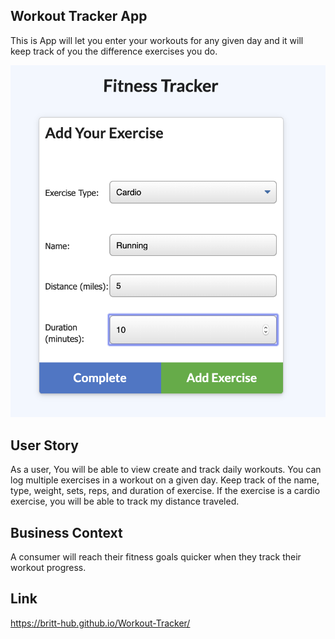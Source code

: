 ## Workout Tracker App

This is App will let you enter your workouts for any given day and it will keep track of you the difference exercises you do.

![Workout Tracker](workoutTracker.png)

## User Story

As a user, You will be able to view create and track daily workouts. You can log multiple exercises in a workout on a given day. Keep track of the name, type, weight, sets, reps, and duration of exercise. If the exercise is a cardio exercise, you will be able to track my distance traveled.

## Business Context

A consumer will reach their fitness goals quicker when they track their workout progress.

## Link
https://britt-hub.github.io/Workout-Tracker/